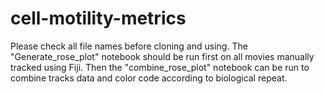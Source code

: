 # cell-motility-metrics

Please check all file names before cloning and using. The "Generate_rose_plot" notebook should be run first on all movies manually tracked using Fiji. Then the "combine_rose_plot" notebook can be run to combine tracks data and color code according to biological repeat. 
